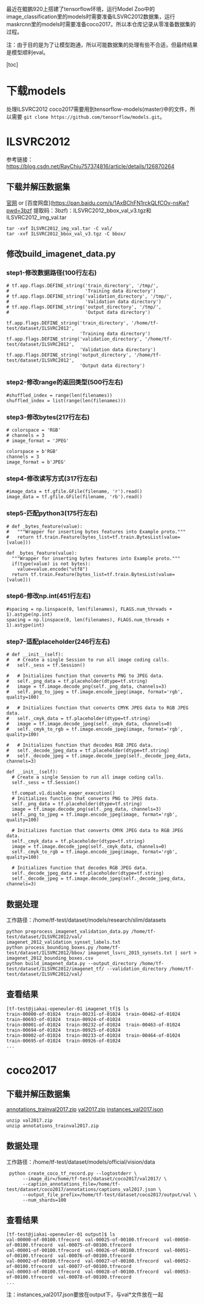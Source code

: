 最近在鲲鹏920上搭建了tensorflow环境，运行Model Zoo中的image_classification里的models时需要准备ILSVRC2012数据集，运行maskrcnn里的models时需要准备coco2017。所以本仓库记录从零准备数据集的过程。

注：由于目的是为了让模型跑通，所以可能数据集的处理有些不合适，但最终结果是模型顺利eval。

[toc]

# 下载models

处理ILSVRC2012 coco2017需要用到tensorflow-models(master)中的文件，所以需要 `git clone https://github.com/tensorflow/models.git`。

# ILSVRC2012

参考链接：https://blog.csdn.net/RayChiu757374816/article/details/126870264

## 下载并解压数据集

[官网](https://image-net.org/index.php) or [百度网盘](https://pan.baidu.com/s/1AxBChFN1rckQLfCOv-nsKw?pwd=3bzf  提取码：3bzf)：ILSVRC2012_bbox_val_v3.tgz和ILSVRC2012_img_val.tar

```
tar -xvf ILSVRC2012_img_val.tar -C val/
tar -xvf ILSVRC2012_bbox_val_v3.tgz -C bbox/
```

## 修改build_imagenet_data.py

### step1-修改数据路径(100行左右)

```
# tf.app.flags.DEFINE_string('train_directory', '/tmp/',
#                            'Training data directory')
# tf.app.flags.DEFINE_string('validation_directory', '/tmp/',
#                            'Validation data directory')
# tf.app.flags.DEFINE_string('output_directory', '/tmp/',
#                            'Output data directory')

tf.app.flags.DEFINE_string('train_directory', '/home/tf-test/dataset/ILSVRC2012',
                           'Training data directory')
tf.app.flags.DEFINE_string('validation_directory', '/home/tf-test/dataset/ILSVRC2012',
                           'Validation data directory')
tf.app.flags.DEFINE_string('output_directory', '/home/tf-test/dataset/ILSVRC2012',
                           'Output data directory')
```

### step2-修改range的返回类型(500行左右)

```
#shuffled_index = range(len(filenames))
shuffled_index = list(range(len(filenames)))
```

### step3-修改bytes(217行左右)

```
# colorspace = 'RGB'
# channels = 3
# image_format = 'JPEG'

colorspace = b'RGB'
channels = 3
image_format = b'JPEG'
```

### step4-修改读写方式(317行左右)

```
#image_data = tf.gfile.GFile(filename, 'r').read()
image_data = tf.gfile.GFile(filename, 'rb').read()
```

### step5-匹配python3(175行左右)

```
# def _bytes_feature(value):
#   """Wrapper for inserting bytes features into Example proto."""
#   return tf.train.Feature(bytes_list=tf.train.BytesList(value=[value]))

def _bytes_feature(value):
  """Wrapper for inserting bytes features into Example proto."""
  if(type(value) is not bytes):
    value=value.encode("utf8")
  return tf.train.Feature(bytes_list=tf.train.BytesList(value=[value]))
```

### step6-修改np.int(451行左右)

```
#spacing = np.linspace(0, len(filenames), FLAGS.num_threads + 1).astype(np.int)
spacing = np.linspace(0, len(filenames), FLAGS.num_threads + 1).astype(int)
```

### step7-适配placeholder(246行左右)

```
# def __init__(self):
#   # Create a single Session to run all image coding calls.
#   self._sess = tf.Session()
  
#   # Initializes function that converts PNG to JPEG data.
#   self._png_data = tf.placeholder(dtype=tf.string)
#   image = tf.image.decode_png(self._png_data, channels=3)
#   self._png_to_jpeg = tf.image.encode_jpeg(image, format='rgb', quality=100)

#   # Initializes function that converts CMYK JPEG data to RGB JPEG data.
#   self._cmyk_data = tf.placeholder(dtype=tf.string)
#   image = tf.image.decode_jpeg(self._cmyk_data, channels=0)
#   self._cmyk_to_rgb = tf.image.encode_jpeg(image, format='rgb', quality=100)

#   # Initializes function that decodes RGB JPEG data.
#   self._decode_jpeg_data = tf.placeholder(dtype=tf.string)
#   self._decode_jpeg = tf.image.decode_jpeg(self._decode_jpeg_data, channels=3)

def __init__(self):
  # Create a single Session to run all image coding calls.
  self._sess = tf.Session()

  tf.compat.v1.disable_eager_execution()
  # Initializes function that converts PNG to JPEG data.
  self._png_data = tf.placeholder(dtype=tf.string)
  image = tf.image.decode_png(self._png_data, channels=3)
  self._png_to_jpeg = tf.image.encode_jpeg(image, format='rgb', quality=100)

  # Initializes function that converts CMYK JPEG data to RGB JPEG data.
  self._cmyk_data = tf.placeholder(dtype=tf.string)
  image = tf.image.decode_jpeg(self._cmyk_data, channels=0)
  self._cmyk_to_rgb = tf.image.encode_jpeg(image, format='rgb', quality=100)

  # Initializes function that decodes RGB JPEG data.
  self._decode_jpeg_data = tf.placeholder(dtype=tf.string)
  self._decode_jpeg = tf.image.decode_jpeg(self._decode_jpeg_data, channels=3)
```

## 数据处理

工作路径：/home/tf-test/dataset/models/research/slim/datasets

```
python preprocess_imagenet_validation_data.py /home/tf-test/dataset/ILSVRC2012/val/ imagenet_2012_validation_synset_labels.txt
python process_bounding_boxes.py /home/tf-test/dataset/ILSVRC2012/bbox/ imagenet_lsvrc_2015_synsets.txt | sort > imagenet_2012_bounding_boxes.csv
python build_imagenet_data.py --output_directory /home/tf-test/dataset/ILSVRC2012/imagenet_tf/ --validation_directory /home/tf-test/dataset/ILSVRC2012/val/
```

## 查看结果

```
[tf-test@jiakai-openeuler-01 imagenet_tf]$ ls
train-00000-of-01024  train-00231-of-01024  train-00462-of-01024  train-00693-of-01024  train-00924-of-01024
train-00001-of-01024  train-00232-of-01024  train-00463-of-01024  train-00694-of-01024  train-00925-of-01024
train-00002-of-01024  train-00233-of-01024  train-00464-of-01024  train-00695-of-01024  train-00926-of-01024
...
```

# coco2017

## 下载并解压数据集

[annotations_trainval2017.zip](http://images.cocodataset.org/annotations/annotations_trainval2017.zip) [val2017.zip](http://images.cocodataset.org/zips/val2017.zip) [instances_val2017.json](https://github.com/eembc/mlmark/blob/main/datasets/COCO2017/annotations/instances_val2017.json)

```
unzip val2017.zip
unzip annotations_trainval2017.zip
```

## 数据处理

工作路径：/home/tf-test/dataset/models/official/vision/data

```
 python create_coco_tf_record.py --logtostderr \
      --image_dir=/home/tf-test/dataset/coco2017/val2017/ \
      --caption_annotations_file=/home/tf-test/dataset/coco2017/annotations/captions_val2017.json \
      --output_file_prefix=/home/tf-test/dataset/coco2017/output/val \
      --num_shards=100
```

## 查看结果

```
[tf-test@jiakai-openeuler-01 output]$ ls
val-00000-of-00100.tfrecord  val-00025-of-00100.tfrecord  val-00050-of-00100.tfrecord  val-00075-of-00100.tfrecord
val-00001-of-00100.tfrecord  val-00026-of-00100.tfrecord  val-00051-of-00100.tfrecord  val-00076-of-00100.tfrecord
val-00002-of-00100.tfrecord  val-00027-of-00100.tfrecord  val-00052-of-00100.tfrecord  val-00077-of-00100.tfrecord
val-00003-of-00100.tfrecord  val-00028-of-00100.tfrecord  val-00053-of-00100.tfrecord  val-00078-of-00100.tfrecord
...
```

注：instances_val2017.json要放在output下，与val*文件放在一起
